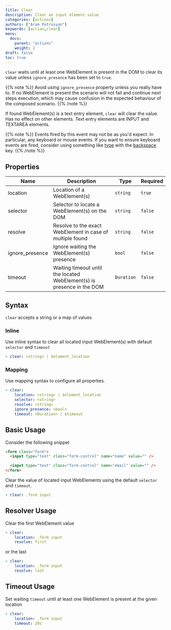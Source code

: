 ```yaml
---
title: Clear
description: Clear an input element value
categories: [actions]
authors: ["Aram Petrosyan"]
keywords: [action,clear]
menu:
  docs:
    parent: "actions"
    weight: 2
draft: false
toc: true    
---
```


`clear` waits until at least one WebElement is present in the DOM to clear its value unless `ignore_presence` has been set to `true`.

{{% note %}}
Avoid using `ignore_presence` property unless you really have to. If no WebElement is present the scenario will not fail and continue next steps execution, which may cause confusion in the expected behaviour of the composed scenario.
{{% /note %}}

If found WebElement(s) is a text entry element, `clear` will clear the value. Has no effect on other
elements. Text entry elements are INPUT and TEXTAREA elements.

{{% note %}}
Events fired by this event may not be as you'd expect. In particular, any keyboard or mouse events.
If you want to ensure keyboard events are fired, consider using something like <a href="/docs/type.html">type</a>
with the <a href="/docs/type.html#backspace">backspace</a> key.
{{% /note %}}

## Properties

Name|Description|Type|Required
---|---|---|---
location|Location of a WebElement(s)|`string`|`true`
selector|Selector to locate a WebElement(s) on the DOM|`string`|`false`
resolve|Resolve to the exact WebElement in case of multiple found|`string`|`false`
ignore_presence|Ignore waiting the WebElement(s) presence|`bool`|`false`
timeout|Waiting timeout until the located WebElement(s) is presence in the DOM|`Duration`|`false`

## Syntax

`clear` accepts a string or a map of values

### Inline

Use inline syntax to clear all located input WebElement(s) with default `selector` and `timeout`

```yaml
- clear: <string> | $element_location
```

### Mapping

Use mapping syntax to configure all properties.

```yaml
- clear:
    location: <string> | $element_location
    selector: <string>
    resolve: <string>
    ignore_presence: <bool>
    timeout: <Duration> | $timeout
```

## Basic Usage

Consider the following snippet

```HTML
<form class="form">
  <input type="text" class="form-control" name="name" value="" />

  <input type="text" class="form-control" name="email" value="" />
</form>
```

Clear the value of located input WebElements using the default `selector` and `timeout`.

```yaml
- clear: .form input
```

## Resolver Usage

Clear the first WebElement value

```yaml
- clear:
    location: .form input
    resolve: first
```

or the last

```yaml
- clear:
    location: .form input
    resolve: last
```

## Timeout Usage

Set waiting `timeout` until at least one WebElement is present at the given location

```yaml
- clear:
    location: .form input
    timeout: 20s
```
